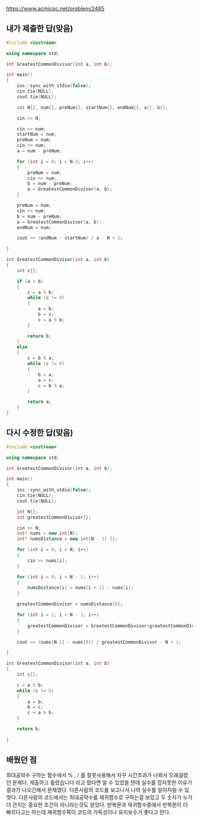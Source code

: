 https://www.acmicpc.net/problem/2485

내가 제출한 답(맞음)
----------------
```cpp
#include <iostream>

using namespace std;

int GreatestCommonDivisor(int a, int b);

int main()
{
	ios::sync_with_stdio(false);
	cin.tie(NULL);
	cout.tie(NULL);

	int N{}, num{}, preNum{}, startNum{}, endNum{}, a{}, b{};

	cin >> N;

	cin >> num;
	startNum = num;
	preNum = num;
	cin >> num;
	a = num - preNum;

	for (int i = 0; i < N-3; i++)
	{
		preNum = num;
		cin >> num;
		b = num - preNum;
		a = GreatestCommonDivisor(a, b);
	}

	preNum = num;
	cin >> num;
	b = num - preNum;
	a = GreatestCommonDivisor(a, b);
	endNum = num;

	cout << (endNum - startNum) / a - N + 1;

}

int GreatestCommonDivisor(int a, int b)
{
	int c{};

	if (a > b)
	{
		c = a % b;
		while (c != 0)
		{
			a = b;
			b = c;
			c = a % b;
		}

		return b;
	}
	else
	{
		c = b % a;
		while (c != 0)
		{
			b = a;
			a = c;
			c = b % a;
		}

		return a;
	}
}
```

다시 수정한 답(맞음)
---------------
```cpp
#include <iostream>

using namespace std;

int GreatestCommonDivisor(int a, int b);

int main()
{
	ios::sync_with_stdio(false);
	cin.tie(NULL);
	cout.tie(NULL);

	int N{};
	int greatestCommonDivisor{};

	cin >> N;
	int* nums = new int[N];
	int* numsDistance = new int[N - 1] {};

	for (int i = 0; i < N; i++)
	{
		cin >> nums[i];
	}

	for (int i = 0; i < N - 1; i++)
	{
		numsDistance[i] = nums[i + 1] - nums[i];
	}

	greatestCommonDivisor = numsDistance[0];

	for (int i = 1; i < N - 1; i++)
	{
		greatestCommonDivisor = GreatestCommonDivisor(greatestCommonDivisor, numsDistance[i]);
	}

	cout << (nums[N-1] - nums[0]) / greatestCommonDivisor - N + 1;

}

int GreatestCommonDivisor(int a, int b)
{
	int c{};

	c = a % b;
	while (c != 0)
	{
		a = b;
		b = c;
		c = a % b;
	}

	return b;
	
}
```

배웠던 점
------------

최대공약수 구하는 함수에서 % , / 를 잘못사용해서 자꾸 시간초과가 나와서 오래걸렸던 문제다. 제출하고 틀렸습니다 라고 떴다면 알 수 있었을 텐데 실수를 잡지못한 이유가 결과가 나오긴해서 문제였다. 다른사람의 코드를 보고나서 나의 실수를 알아차릴 수 있엇다. 다른사람의 코드에서는 최대공약수를 재귀함수로 구하는걸 보았고 두 숫자가 누가 더 큰지는 중요한 조건이 아니라는것도 알았다. 반복문과 재귀함수중에서 반복문이 더 빠르다고는 하는데 재귀함수쪽이 코드의 가독성이나 유지보수가 좋다고 한다.
